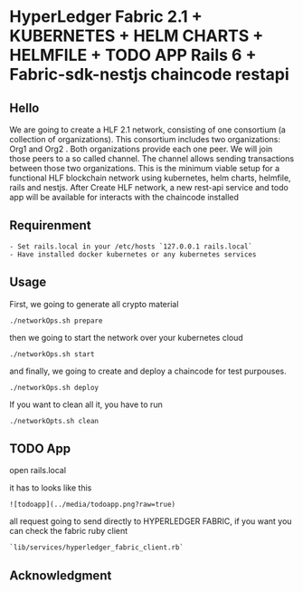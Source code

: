 # HyperLedger Fabric 2.1 + KUBERNETES + HELM CHARTS + HELMFILE + TODO APP Rails 6 + Fabric-sdk-nestjs chaincode restapi

## Hello
We are going to create a HLF 2.1 network, consisting of one consortium (a collection of organizations). This consortium includes two organizations: Org1  and Org2 . Both organizations provide each one peer. We will join those peers to a so called channel. The channel allows sending transactions between those two organizations. This is the minimum viable setup for a functional HLF blockchain network using kubernetes, helm charts, helmfile, rails and nestjs.
After Create HLF network, a new rest-api service  and todo app will be available for interacts with the chaincode installed

## Requirenment

    - Set rails.local in your /etc/hosts `127.0.0.1 rails.local`
    - Have installed docker kubernetes or any kubernetes services

## Usage

First, we going to generate all crypto material

    ./networkOps.sh prepare

then we going to start the network over your kubernetes cloud

    ./networkOps.sh start

and finally, we going to create and deploy a chaincode for test purpouses.

    ./networkOps.sh deploy

If you want to clean all it, you have to run
    
    ./networkOpts.sh clean

## TODO App
open rails.local

it has to looks like this

    ![todoapp](../media/todoapp.png?raw=true)

all request going to send directly to HYPERLEDGER FABRIC, if you want you can check the fabric ruby client

    `lib/services/hyperledger_fabric_client.rb`


## Acknowledgment

